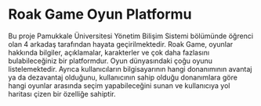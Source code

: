 # Roak Game Oyun Platformu

Bu proje Pamukkale Üniversitesi Yönetim Bilişim Sistemi bölümünde öğrenci olan 4 arkadaş tarafından hayata geçirilmektedir. Roak Game, oyunlar hakkında bilgiler, açıklamalar, karakterler ve çok daha fazlasını bulabileceğiniz bir platformdur. Oyun dünyasındaki çoğu oyunu listelemektedir. Ayrıca kullanıcıların bilgisayarının hangi donanımının avantaj ya da dezavantaj olduğunu, kullanıcının sahip olduğu donanımlara göre hangi oyunlar arasında seçim yapabileceğini sunan ve kullanıcıya yol haritası çizen bir özelliğe sahiptir.
